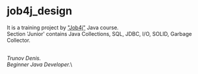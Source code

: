 # job4j_design

It is a training project by ["Job4j"](https://job4j.ru) Java course.\
Section 'Junior' contains Java Collections, SQL, JDBC, I/O, SOLID, Garbage Collector.

\
*Trunov Denis.*\
*Beginner Java Developer.*\

